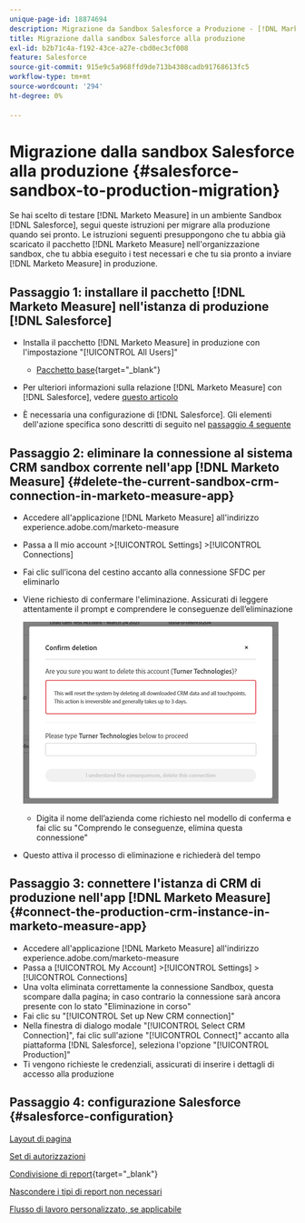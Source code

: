 ```yaml
---
unique-page-id: 18874694
description: Migrazione da Sandbox Salesforce a Produzione - [!DNL Marketo Measure]
title: Migrazione dalla sandbox Salesforce alla produzione
exl-id: b2b71c4a-f192-43ce-a27e-cbd0ec3cf008
feature: Salesforce
source-git-commit: 915e9c5a968ffd9de713b4308cadb91768613fc5
workflow-type: tm+mt
source-wordcount: '294'
ht-degree: 0%

---
```


# Migrazione dalla sandbox Salesforce alla produzione {#salesforce-sandbox-to-production-migration}

Se hai scelto di testare [!DNL Marketo Measure] in un ambiente Sandbox [!DNL Salesforce], segui queste istruzioni per migrare alla produzione quando sei pronto. Le istruzioni seguenti presuppongono che tu abbia già scaricato il pacchetto [!DNL Marketo Measure] nell&#39;organizzazione sandbox, che tu abbia eseguito i test necessari e che tu sia pronto a inviare [!DNL Marketo Measure] in produzione.

## Passaggio 1: installare il pacchetto [!DNL Marketo Measure] nell&#39;istanza di produzione [!DNL Salesforce]

* Installa il pacchetto [!DNL Marketo Measure] in produzione con l&#39;impostazione &quot;[!UICONTROL All Users]&quot;

   * [Pacchetto base](https://appexchange.salesforce.com/appxListingDetail?listingId=a0N3000000B3KLuEAN){target="_blank"}

* Per ulteriori informazioni sulla relazione [!DNL Marketo Measure] con [!DNL Salesforce], vedere [questo articolo](/help/configuration-and-setup/marketo-measure-and-salesforce/how-marketo-measure-and-salesforce-interact.md)
* È necessaria una configurazione di [!DNL Salesforce]. Gli elementi dell&#39;azione specifica sono descritti di seguito nel [passaggio 4 seguente](#salesforce-configuration)

## Passaggio 2: eliminare la connessione al sistema CRM sandbox corrente nell&#39;app [!DNL Marketo Measure] {#delete-the-current-sandbox-crm-connection-in-marketo-measure-app}

* Accedere all&#39;applicazione [!DNL Marketo Measure] all&#39;indirizzo experience.adobe.com/marketo-measure
* Passa a Il mio account >[!UICONTROL Settings] >[!UICONTROL Connections]
* Fai clic sull’icona del cestino accanto alla connessione SFDC per eliminarlo
* Viene richiesto di confermare l&#39;eliminazione. Assicurati di leggere attentamente il prompt e comprendere le conseguenze dell’eliminazione

  ![](assets/salesforce-sandbox-to-production-migration-1.png)

   * Digita il nome dell’azienda come richiesto nel modello di conferma e fai clic su &quot;Comprendo le conseguenze, elimina questa connessione&quot;
* Questo attiva il processo di eliminazione e richiederà del tempo

## Passaggio 3: connettere l&#39;istanza di CRM di produzione nell&#39;app [!DNL Marketo Measure] {#connect-the-production-crm-instance-in-marketo-measure-app}

* Accedere all&#39;applicazione [!DNL Marketo Measure] all&#39;indirizzo experience.adobe.com/marketo-measure
* Passa a [!UICONTROL My Account] >[!UICONTROL Settings] > [!UICONTROL Connections]
* Una volta eliminata correttamente la connessione Sandbox, questa scompare dalla pagina; in caso contrario la connessione sarà ancora presente con lo stato &quot;Eliminazione in corso&quot;
* Fai clic su &quot;[!UICONTROL Set up New CRM connection]&quot;
* Nella finestra di dialogo modale &quot;[!UICONTROL Select CRM Connection]&quot;, fai clic sull&#39;azione &quot;[!UICONTROL Connect]&quot; accanto alla piattaforma [!DNL Salesforce], seleziona l&#39;opzione &quot;[!UICONTROL Production]&quot;
* Ti vengono richieste le credenziali, assicurati di inserire i dettagli di accesso alla produzione

## Passaggio 4: configurazione Salesforce {#salesforce-configuration}

[Layout di pagina](/help/configuration-and-setup/marketo-measure-and-salesforce/page-layout-instructions.md)

[Set di autorizzazioni](/help/configuration-and-setup/marketo-measure-and-salesforce/marketo-measure-permission-sets.md)

[Condivisione di report](https://help.salesforce.com/s/articleView?language=en_US&amp;id=analytics_share_folder.htm&amp;type=0){target="_blank"}

[Nascondere i tipi di report non necessari](/help/configuration-and-setup/marketo-measure-and-salesforce/hiding-unnecessary-report-types.md)

[Flusso di lavoro personalizzato, se applicabile](/help/advanced-marketo-measure-features/custom-revenue-amount/using-a-custom-revenue-amount-field.md)
